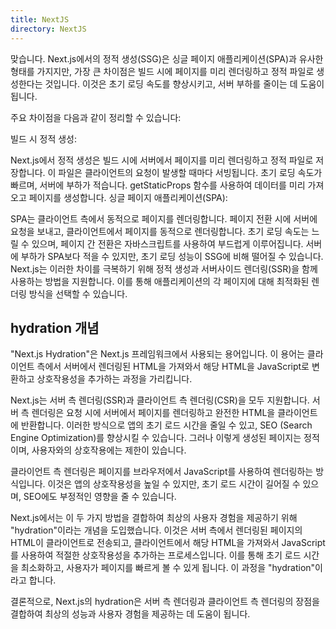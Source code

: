 ```yaml
---
title: NextJS
directory: NextJS
---
```


맞습니다. Next.js에서의 정적 생성(SSG)은 싱글 페이지 애플리케이션(SPA)과 유사한 형태를 가지지만, 가장 큰 차이점은 빌드 시에 페이지를 미리 렌더링하고 정적 파일로 생성한다는 것입니다. 이것은 초기 로딩 속도를 향상시키고, 서버 부하를 줄이는 데 도움이 됩니다.

주요 차이점을 다음과 같이 정리할 수 있습니다:

빌드 시 정적 생성:

Next.js에서 정적 생성은 빌드 시에 서버에서 페이지를 미리 렌더링하고 정적 파일로 저장합니다. 이 파일은 클라이언트의 요청이 발생할 때마다 서빙됩니다.
초기 로딩 속도가 빠르며, 서버에 부하가 적습니다.
getStaticProps 함수를 사용하여 데이터를 미리 가져오고 페이지를 생성합니다.
싱글 페이지 애플리케이션(SPA):

SPA는 클라이언트 측에서 동적으로 페이지를 렌더링합니다. 페이지 전환 시에 서버에 요청을 보내고, 클라이언트에서 페이지를 동적으로 렌더링합니다.
초기 로딩 속도는 느릴 수 있으며, 페이지 간 전환은 자바스크립트를 사용하여 부드럽게 이루어집니다.
서버에 부하가 SPA보다 적을 수 있지만, 초기 로딩 성능이 SSG에 비해 떨어질 수 있습니다.
Next.js는 이러한 차이를 극복하기 위해 정적 생성과 서버사이드 렌더링(SSR)을 함께 사용하는 방법을 지원합니다. 이를 통해 애플리케이션의 각 페이지에 대해 최적화된 렌더링 방식을 선택할 수 있습니다.

## hydration 개념

"Next.js Hydration"은 Next.js 프레임워크에서 사용되는 용어입니다. 이 용어는 클라이언트 측에서 서버에서 렌더링된 HTML을 가져와서 해당 HTML을 JavaScript로 변환하고 상호작용성을 추가하는 과정을 가리킵니다.

Next.js는 서버 측 렌더링(SSR)과 클라이언트 측 렌더링(CSR)을 모두 지원합니다. 서버 측 렌더링은 요청 시에 서버에서 페이지를 렌더링하고 완전한 HTML을 클라이언트에 반환합니다. 이러한 방식으로 앱의 초기 로드 시간을 줄일 수 있고, SEO (Search Engine Optimization)를 향상시킬 수 있습니다. 그러나 이렇게 생성된 페이지는 정적이며, 사용자와의 상호작용에는 제한이 있습니다.

클라이언트 측 렌더링은 페이지를 브라우저에서 JavaScript를 사용하여 렌더링하는 방식입니다. 이것은 앱의 상호작용성을 높일 수 있지만, 초기 로드 시간이 길어질 수 있으며, SEO에도 부정적인 영향을 줄 수 있습니다.

Next.js에서는 이 두 가지 방법을 결합하여 최상의 사용자 경험을 제공하기 위해 "hydration"이라는 개념을 도입했습니다. 이것은 서버 측에서 렌더링된 페이지의 HTML이 클라이언트로 전송되고, 클라이언트에서 해당 HTML을 가져와서 JavaScript를 사용하여 적절한 상호작용성을 추가하는 프로세스입니다. 이를 통해 초기 로드 시간을 최소화하고, 사용자가 페이지를 빠르게 볼 수 있게 됩니다. 이 과정을 "hydration"이라고 합니다.

결론적으로, Next.js의 hydration은 서버 측 렌더링과 클라이언트 측 렌더링의 장점을 결합하여 최상의 성능과 사용자 경험을 제공하는 데 도움이 됩니다.
